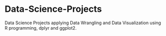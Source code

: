 # Data-Science-Projects
Data Science Projects applying Data Wrangling and Data Visualization using R  programming, dplyr and ggplot2.
